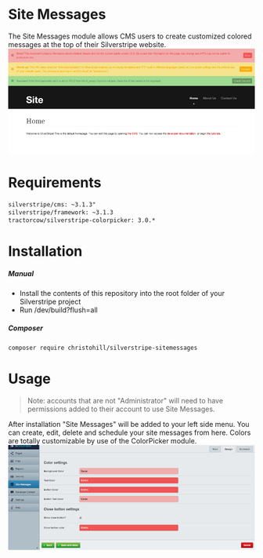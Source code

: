 # Site Messages
The Site Messages module allows CMS users to create customized colored messages at the top of their Silverstripe website.
![](docs/_images/smpreview_template.jpg)

# Requirements
```
silverstripe/cms: ~3.1.3"
silverstripe/framework: ~3.1.3
tractorcow/silverstripe-colorpicker: 3.0.*
```
# Installation

##### Manual
* Install the contents of this repository into the root folder of your Silverstripe project
* Run /dev/build?flush=all

##### Composer
```
composer require christohill/silverstripe-sitemessages
```

# Usage
> Note: accounts that are not "Administrator" will need to have permissions added to their account to use Site Messages.

After installation "Site Messages" will be added to your left side menu. You can create, edit, delete and schedule your site messages from here. Colors are totally customizable by use of the ColorPicker module.
![](docs/_images/smpreview_colors.jpg)